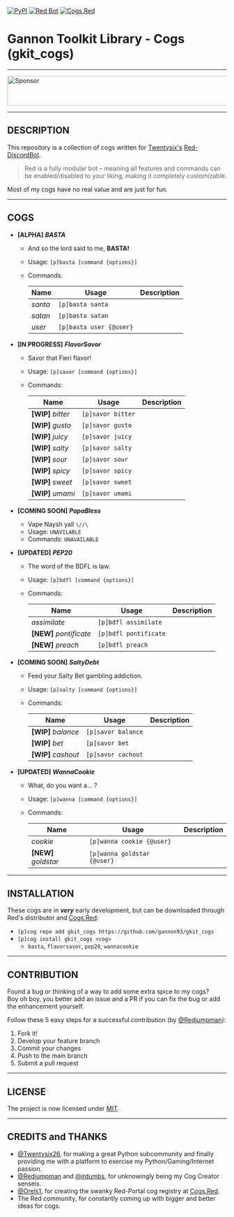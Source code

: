 [![PyPI](https://img.shields.io/badge/Python-3.5-blue.svg)](https://www.python.org/downloads/) 
[![Red Bot](https://img.shields.io/badge/Discord-Red%20Bot-red.svg)](https://github.com/Twentysix26/Red-DiscordBot)
[![Cogs.Red](https://img.shields.io/badge/Cogs.Red-gkit__cogs-red.svg)](https://cogs.red/cogs/gannon93/gkit_cogs/)

# Gannon Toolkit Library - Cogs (gkit_cogs)

---

<a target='_blank' rel='nofollow' href='https://app.codesponsor.io/link/raiq3oRu2yGcVNAnbBGftY8G/gannon93/gkit_cogs'>
  <img alt='Sponsor' width='888' height='68' src='https://app.codesponsor.io/embed/raiq3oRu2yGcVNAnbBGftY8G/gannon93/gkit_cogs.svg' />
</a>

---

## DESCRIPTION

This repository is a collection of cogs written for [Twentysix's](https://github.com/Twentysix26) [Red-DiscordBot](https://github.com/Cog-Creators/Red-DiscordBot).  

> Red is a fully modular bot – meaning all features and commands can be enabled/disabled to your liking, making it completely customizable.

Most of my cogs have no real value and are just for fun.  

---

## COGS

  - **[ALPHA]** _**BASTA**_
    - And so the lord said to me, **BASTA!**
    - Usage: `[p]basta [command {options}]`
    - Commands:

      | Name | Usage | Description |
      | ---- | ----- | ----------- |
      | _santa_ | `[p]basta santa` | |
      | _satan_ | `[p]basta satan` | |
      | _user_ | `[p]basta user {@user}` | |

  - **[IN PROGRESS]** _**FlavorSavor**_
    - Savor that Fieri flavor!
    - Usage: `[p]savor [command {options}]`
    - Commands:

      | Name | Usage | Description |
      | ---- | ----- | ----------- |
      | **[WIP]** _bitter_ | `[p]savor bitter` | |
      | **[WIP]** _gusto_ | `[p]savor gusto` | |
      | **[WIP]** _juicy_ | `[p]savor juicy` | |
      | **[WIP]** _salty_ | `[p]savor salty` | |
      | **[WIP]** _sour_ | `[p]savor sour` | |
      | **[WIP]** _spicy_ | `[p]savor spicy` | |
      | **[WIP]** _sweet_ | `[p]savor sweet` | |
      | **[WIP]** _umami_ | `[p]savor umami` | |

  - **[COMING SOON]** _**PapaBless**_
    - Vape Naysh yall `\//\`
    - Usage: `UNAVILABLE`
    - Commands: `UNAVAILABLE`

  - **[UPDATED]** _**PEP20**_
    - The word of the BDFL is law.
    - Usage: `[p]bdfl [command {options}]`
    - Commands:

      | Name | Usage | Description |
      | ---- | ----- | ----------- |
      | _assimilate_ | `[p]bdfl assimilate` | |
      | **[NEW]** _pontificate_ | `[p]bdfl pontificate` | |
      | **[NEW]** _preach_ | `[p]bdfl preach` | |

  - **[COMING SOON]** _**SaltyDebt**_
    - Feed your Salty Bet gambling addiction.
    - Usage: `[p]salty [command {options}]`
    - Commands:
    
      | Name | Usage | Description |
      | ---- | ----- | ----------- |
      | **[WIP]** _balance_ | `[p]savor balance` | |
      | **[WIP]** _bet_ | `[p]savor bet` | |
      | **[WIP]** _cashout_ | `[p]savor cachout` | |

  - **[UPDATED]** _**WannaCookie**_
    - What, do you want a... ?
    - Usage: `[p]wanna [command {options}]`
    - Commands:

      | Name | Usage | Description |
      | ---- | ----- | ----------- |
      | _cookie_ | `[p]wanna cookie {@user}` | |
      | **[NEW]** _goldstar_ | `[p]wanna goldstar {@user}` | |

---

## INSTALLATION

These cogs are in _**very**_ early development, but can be downloaded through Red's distributor and [Cogs.Red](https://cogs.red/cogs/gannon93/gkit_cogs/):  

  - `[p]cog repo add gkit_cogs https://github.com/gannon93/gkit_cogs`
  - `[p]cog install gkit_cogs <cog>`
    - `basta`, `flavorsavor`, `pep20`, `wannacookie`

---

## CONTRIBUTION

Found a bug or thinking of a way to add some extra spice to my cogs?  
Boy oh boy, you better add an issue and a PR if you can fix the bug or add the enhancement yourself.  

Follow these 5 easy steps for a successful contribution (by [@Redjumpman](https://github.com/Redjumpman)):

  1. Fork it!
  2. Develop your feature branch
  3. Commit your changes
  4. Push to the main branch
  5. Submit a pull request

---

## LICENSE

The project is now licensed under [MIT](https://github.com/gannon93/gkit_cogs/blob/master/LICENSE).

---

## CREDITS and THANKS

  - [@Twentysix26](https://github.com/Twentysix26), for making a great Python subcommunity and finally providing me with a platform to exercise my Python/Gaming/Internet passion. 
  - [@Redjumpman](https://github.com/Redjumpman) and [@irdumbs](https://github.com/irdumbs), for unknowingly being my Cog Creator senseis. 
  - [@Orels1](https://github.com/orels1), for creating the swanky Red-Portal cog registry at [Cogs.Red](http://cogs.red).
  - The Red community, for constantly coming up with bigger and better ideas for cogs.
